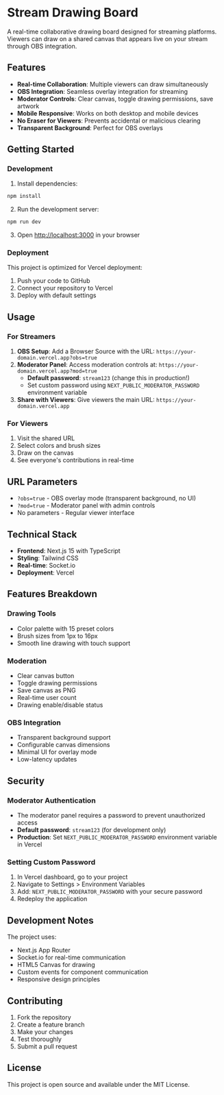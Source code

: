 # Stream Drawing Board

A real-time collaborative drawing board designed for streaming platforms. Viewers can draw on a shared canvas that appears live on your stream through OBS integration.

## Features

- **Real-time Collaboration**: Multiple viewers can draw simultaneously
- **OBS Integration**: Seamless overlay integration for streaming
- **Moderator Controls**: Clear canvas, toggle drawing permissions, save artwork
- **Mobile Responsive**: Works on both desktop and mobile devices
- **No Eraser for Viewers**: Prevents accidental or malicious clearing
- **Transparent Background**: Perfect for OBS overlays

## Getting Started

### Development

1. Install dependencies:
```bash
npm install
```

2. Run the development server:
```bash
npm run dev
```

3. Open [http://localhost:3000](http://localhost:3000) in your browser

### Deployment

This project is optimized for Vercel deployment:

1. Push your code to GitHub
2. Connect your repository to Vercel
3. Deploy with default settings

## Usage

### For Streamers

1. **OBS Setup**: Add a Browser Source with the URL: `https://your-domain.vercel.app?obs=true`
2. **Moderator Panel**: Access moderation controls at: `https://your-domain.vercel.app?mod=true`
   - **Default password**: `stream123` (change this in production!)
   - Set custom password using `NEXT_PUBLIC_MODERATOR_PASSWORD` environment variable
3. **Share with Viewers**: Give viewers the main URL: `https://your-domain.vercel.app`

### For Viewers

1. Visit the shared URL
2. Select colors and brush sizes
3. Draw on the canvas
4. See everyone's contributions in real-time

## URL Parameters

- `?obs=true` - OBS overlay mode (transparent background, no UI)
- `?mod=true` - Moderator panel with admin controls
- No parameters - Regular viewer interface

## Technical Stack

- **Frontend**: Next.js 15 with TypeScript
- **Styling**: Tailwind CSS
- **Real-time**: Socket.io
- **Deployment**: Vercel

## Features Breakdown

### Drawing Tools
- Color palette with 15 preset colors
- Brush sizes from 1px to 16px
- Smooth line drawing with touch support

### Moderation
- Clear canvas button
- Toggle drawing permissions
- Save canvas as PNG
- Real-time user count
- Drawing enable/disable status

### OBS Integration
- Transparent background support
- Configurable canvas dimensions
- Minimal UI for overlay mode
- Low-latency updates

## Security

### Moderator Authentication
- The moderator panel requires a password to prevent unauthorized access
- **Default password**: `stream123` (for development only)
- **Production**: Set `NEXT_PUBLIC_MODERATOR_PASSWORD` environment variable in Vercel

### Setting Custom Password
1. In Vercel dashboard, go to your project
2. Navigate to Settings > Environment Variables
3. Add: `NEXT_PUBLIC_MODERATOR_PASSWORD` with your secure password
4. Redeploy the application

## Development Notes

The project uses:
- Next.js App Router
- Socket.io for real-time communication
- HTML5 Canvas for drawing
- Custom events for component communication
- Responsive design principles

## Contributing

1. Fork the repository
2. Create a feature branch
3. Make your changes
4. Test thoroughly
5. Submit a pull request

## License

This project is open source and available under the MIT License.

